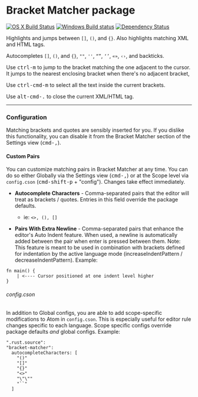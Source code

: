# Bracket Matcher package
[![OS X Build Status](https://travis-ci.org/atom/bracket-matcher.svg?branch=master)](https://travis-ci.org/atom/bracket-matcher)
[![Windows Build status](https://ci.appveyor.com/api/projects/status/rrsl2h7e0od26k54/branch/master?svg=true)](https://ci.appveyor.com/project/Atom/bracket-matcher/branch/master) [![Dependency Status](https://david-dm.org/atom/bracket-matcher.svg)](https://david-dm.org/atom/bracket-matcher)


Highlights and jumps between `[]`, `()`, and `{}`. Also highlights matching XML
and HTML tags.

Autocompletes `[]`, `()`, and `{}`, `""`, `''`, `“”`, `‘’`, `«»`, `‹›`, and
backticks.

Use <kbd>ctrl-m</kbd> to jump to the bracket matching the one adjacent to the cursor.
It jumps to the nearest enclosing bracket when there's no adjacent bracket,

Use <kbd>ctrl-cmd-m</kbd> to select all the text inside the current brackets.

Use <kbd>alt-cmd-.</kbd> to close the current XML/HTML tag.

---
### Configuration

Matching brackets and quotes are sensibly inserted for you. If you dislike this
functionality, you can disable it from the Bracket Matcher section of the
Settings view (<kbd>cmd-,</kbd>).

#### Custom Pairs

You can customize matching pairs in Bracket Matcher at any time. You can do so either Globally via the Settings view (<kbd>cmd-,</kbd>) or at the Scope level via `config.cson` (<kbd>cmd-shift-p</kbd> + "config"). Changes take effect immediately.

* <b>Autocomplete Characters</b> - Comma-separated pairs that the editor will treat as brackets / quotes. Entries in this field override the package defaults.
  * ie: `<>, (), []`

* <b>Pairs With Extra Newline</b> - Comma-separated pairs that enhance the editor's Auto Indent feature. When used, a newline is automatically added between the pair when enter is pressed between them. Note: This feature is meant to be used in combination with brackets defined for indentation by the active language mode (increaseIndentPattern / decreaseIndentPattern).
Example:
```
fn main() {
    | <---- Cursor positioned at one indent level higher
}
```

###### config.cson
In addition to Global configs, you are able to add scope-specific modifications to Atom in `config.cson`. This is especially useful for editor rule changes specific to each language. Scope specific configs override package defaults <i>and</i> global configs.
Example:
```
".rust.source":
"bracket-matcher":
  autocompleteCharacters: [
    "()"
    "[]"
    "{}"
    "<>"
    "\"\""
    "``"
  ]
```
